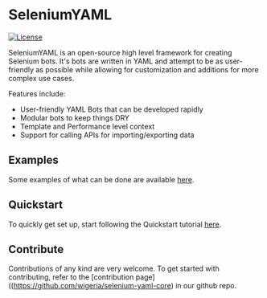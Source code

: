 # SeleniumYAML
[![License](https://img.shields.io/badge/License-Apache%202.0-blue.svg)](https://github.com/wigeria/selenium-yaml-core/blob/master/LICENSE)

SeleniumYAML is an open-source high level framework for creating Selenium bots. It's bots are written in YAML and attempt to be as user-friendly as possible while allowing for customization and additions for more complex use cases.

Features include:

- User-friendly YAML Bots that can be developed rapidly
- Modular bots to keep things DRY
- Template and Performance level context
- Support for calling APIs for importing/exporting data

## Examples

Some examples of what can be done are available [here](https://github.com/wigeria/selenium-yaml-core).

## Quickstart

To quickly get set up, start following the Quickstart tutorial [here](quickstart/basic-usage.md).

## Contribute

Contributions of any kind are very welcome. To get started with contributing, refer to the [contribution page]((https://github.com/wigeria/selenium-yaml-core) in our github repo.
